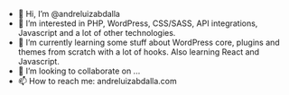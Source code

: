 - 👋 Hi, I’m @andreluizabdalla
- 👀 I’m interested in PHP, WordPress, CSS/SASS, API integrations, Javascript and a lot of other technologies.
- 🌱 I’m currently learning some stuff about WordPress core, plugins and themes from scratch with a lot of hooks. Also learning React and Javascript.
- 💞️ I’m looking to collaborate on ...
- 📫 How to reach me: andreluizabdalla.com

<!---
andreluizabdalla/andreluizabdalla is a ✨ special ✨ repository because its `README.md` (this file) appears on your GitHub profile.
You can click the Preview link to take a look at your changes.
--->
